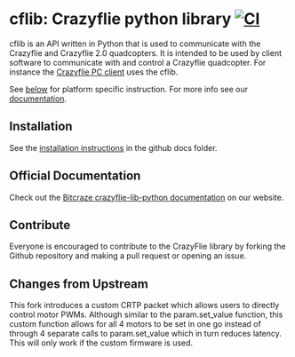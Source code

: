 # cflib: Crazyflie python library [![CI](https://github.com/bitcraze/crazyflie-lib-python/workflows/CI/badge.svg)](https://github.com/bitcraze/crazyflie-lib-python/actions)

cflib is an API written in Python that is used to communicate with the Crazyflie
and Crazyflie 2.0 quadcopters. It is intended to be used by client software to
communicate with and control a Crazyflie quadcopter. For instance the [Crazyflie PC client](https://www.github.com/bitcraze/crazyflie-clients-python)  uses the cflib.

See [below](#platform-notes) for platform specific instruction.
For more info see our [documentation](https://www.bitcraze.io/documentation/repository/crazyflie-lib-python/master/).

## Installation
See the [installation instructions](docs/installation/install.md) in the github docs folder.

## Official Documentation

Check out the [Bitcraze crazyflie-lib-python documentation](https://www.bitcraze.io/documentation/repository/crazyflie-lib-python/master/) on our website.

## Contribute

Everyone is encouraged to contribute to the CrazyFlie library by forking the Github repository and making a pull request or opening an issue.

## Changes from Upstream
This fork introduces a custom CRTP packet which allows users to directly control motor PWMs. Although similar to the param.set_value function, this custom function allows for all 4 motors to be set in one go instead of through 4 separate calls to param.set_value which in turn reduces latency. This will only work if the custom firmware <insert link to forked firmware repo> is used.
